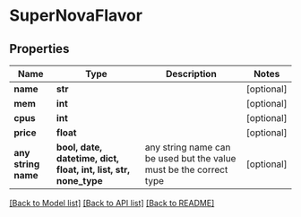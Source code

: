 # SuperNovaFlavor


## Properties
Name | Type | Description | Notes
------------ | ------------- | ------------- | -------------
**name** | **str** |  | [optional] 
**mem** | **int** |  | [optional] 
**cpus** | **int** |  | [optional] 
**price** | **float** |  | [optional] 
**any string name** | **bool, date, datetime, dict, float, int, list, str, none_type** | any string name can be used but the value must be the correct type | [optional]

[[Back to Model list]](../README.md#documentation-for-models) [[Back to API list]](../README.md#documentation-for-api-endpoints) [[Back to README]](../README.md)


